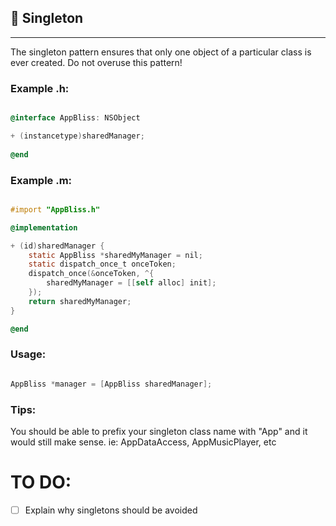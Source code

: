 ## 💍 Singleton
------------

The singleton pattern ensures that only one object of a particular class is ever created.
Do not overuse this pattern!

### Example .h:

````objective-c

@interface AppBliss: NSObject 

+ (instancetype)sharedManager;
	
@end

````


### Example .m:

````objective-c

#import "AppBliss.h"

@implementation

+ (id)sharedManager {
    static AppBliss *sharedMyManager = nil;
    static dispatch_once_t onceToken;
    dispatch_once(&onceToken, ^{
        sharedMyManager = [[self alloc] init];
    });
    return sharedMyManager;
}

@end

````

### Usage:

````objective-c

AppBliss *manager = [AppBliss sharedManager];

````

### Tips: 

You should be able to prefix your singleton class name with "App" and it would still make sense. ie: AppDataAccess, AppMusicPlayer, etc


# TO DO:
- [ ] Explain why singletons should be avoided

